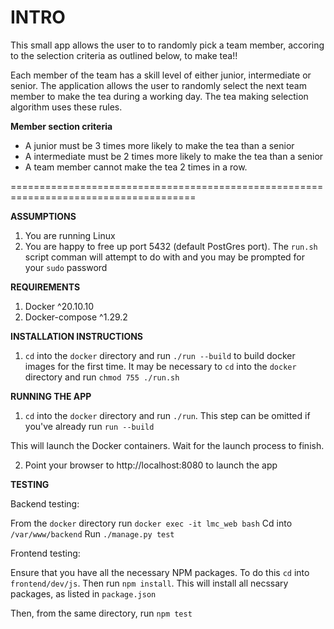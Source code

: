 # INTRO

This small app allows the user to to randomly pick a team member, accoring to the selection criteria as outlined below, to make tea!!

Each member of the team has a skill level of either junior, intermediate or senior. The application allows the user to randomly select the next team member to make the tea during a working day. The tea making selection algorithm uses these rules.

**Member section criteria**

- A junior must be 3 times more likely to make the tea than a senior
- A intermediate must be 2 times more likely to make the tea than a senior
- A team member cannot make the tea 2 times in a row.


======================================================================================

**ASSUMPTIONS**

1) You are running Linux
2) You are happy to free up port 5432 (default PostGres port). The `run.sh` script comman will attempt to do with and you may be prompted for your `sudo` password


**REQUIREMENTS**

1) Docker ^20.10.10
2) Docker-compose ^1.29.2 


**INSTALLATION INSTRUCTIONS**

1)  `cd` into the `docker` directory and run `./run --build` to build docker images for the first time.
    It may be necessary to `cd` into the `docker` directory and run `chmod 755 ./run.sh` 

**RUNNING THE APP**

1)  `cd` into the `docker` directory and run `./run`. 
    This step can be omitted if you've already run `run --build`

This will launch the Docker containers. Wait for the launch process to finish.

2) Point your browser to http://localhost:8080 to launch the app


**TESTING**

Backend testing:

From the `docker` directory run `docker exec -it lmc_web bash`
Cd into `/var/www/backend`
Run `./manage.py test`


Frontend testing:


Ensure that you have all the necessary NPM packages. To do this `cd` into `frontend/dev/js`.
Then run `npm install`. This will install all necssary packages, as listed in `package.json`

Then, from the same directory, run `npm test`